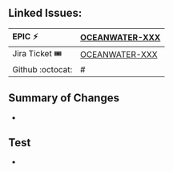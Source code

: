 ## Linked Issues:
| EPIC ⚡| [OCEANWATER-XXX](https://babelfish.arc.nasa.gov/jira/browse/OCEANWATER-XXX) |
| :----------- | :----------- |
| Jira Ticket 🎟️   | [OCEANWATER-XXX](https://babelfish.arc.nasa.gov/jira/browse/OCEANWATER-XXX) |
| Github :octocat:  | # |


## Summary of Changes
* 

## Test
*